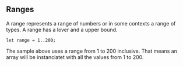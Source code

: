 ## Ranges

A range represents a range of numbers or in some contexts a range of types. A range has a lover and a upper bound.

```back
let range = 1..200;
```

The sample above uses a range from 1 to 200 inclusive. That means an array will be instanciatet with all the values from 1 to 200.